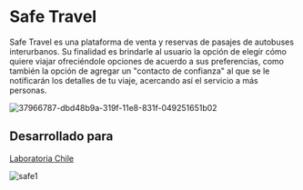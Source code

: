 # Safe Travel

Safe Travel es una plataforma de venta y reservas de pasajes de autobuses interurbanos. Su finalidad es brindarle al usuario la opción de elegir cómo quiere viajar ofreciéndole opciones de acuerdo a sus preferencias, como también la opción de agregar un "contacto de confianza" al que se le notificarán los detalles de tu viaje, acercando así el servicio a más personas.

![37966787-dbd48b9a-319f-11e8-831f-049251651b02](https://user-images.githubusercontent.com/32287743/38065174-247a4d06-32d8-11e8-9a7f-7a26516b67e9.png)

## Desarrollado para
[Laboratoria Chile](https://marvelapp.com/136jga16/screen/38086057)



![safe1](https://user-images.githubusercontent.com/32287743/37949308-7229422e-316a-11e8-853a-0d7a44a24263.png)
